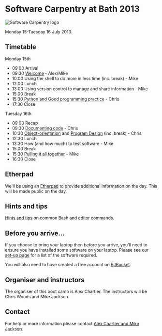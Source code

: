 # Software Carpentry at Bath 2013

![Software Carpentry logo](http://software-carpentry.org/img/software-carpentry-banner.png "Software Carpentry logo")

Monday 15-Tuesday 16 July 2013.

## Timetable

Monday 15th

* 09:00 Arrival
* 09:30 [Welcome](Welcome.ppt) - Alex/Mike
* 10:00 Using the shell to do more in less time (inc. break) - Mike
* 12:00 Lunch
* 13:00 Using version control to manage and share information - Mike
* 15:00 Break
* 15:30 [Python and Good programming practice](Python/python_and_good_programming_practice.md) - Chris
* 17:30 Close 

Tuesday 16th

* 09:00 Recap
* 09:30 [Documenting code](Python/3_documenting_code.md) - Chris
* 10:30 [Object-orientation](Python/4_object_orientation.md) and [Program Design](Python/5_matplotlib.md) (inc. break) - Chris
* 12:30 Lunch
* 13:30 How (and how much) to test software - Mike
* 15:00 Break
* 15:30 [Pulling it all together](Conclusion.ppt) - Mike
* 16:30 Close

## Etherpad

We'll be using an [Etherpad](https://swcuk.etherpad.mozilla.org/NNNN) to provide additional information on the day. This will be made public on the day.

## Hints and tips

[Hints and tips](HintsAndTips.md) on common Bash and editor commands.

## Before you arrive...

If you choose to bring your laptop then before you arrive, you'll need to ensure you have installed some software on your laptop. Please see our [set-up page](Setup.md) for a list of the software required.

You will also need to have created a free account on [BitBucket](https://bitbucket.org/account/signup/).

## Organiser and instructors

The organiser of this boot camp is Alex Chartier. The instructors will be Chris Woods and Mike Jackson.

## Contact

For help or more information please contact [Alex Chartier and Mike Jackson](mailto:host-bath@software-carpentry.org).
